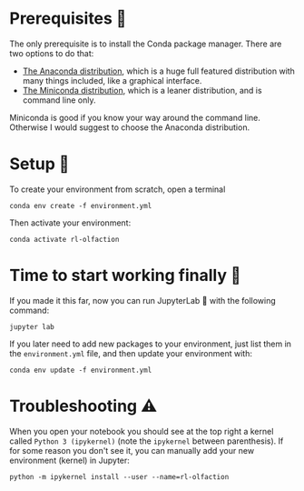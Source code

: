# Prerequisites 🐍

The only prerequisite is to install the Conda package manager. There are two options to do that:

- [The Anaconda distribution](https://www.anaconda.com/products/individual),
  which is a huge full featured distribution with many things included, like a graphical interface.
- [The Miniconda distribution](https://docs.conda.io/en/latest/miniconda.html), which is a leaner distribution, and is command line only.

Miniconda is good if you know your way around the command line. Otherwise I would suggest to choose the Anaconda distribution.

# Setup 🚧

To create your environment from scratch, open a terminal

```
conda env create -f environment.yml
```

Then activate your environment:

```
conda activate rl-olfaction
```

# Time to start working finally 👷

If you made it this far, now you can run JupyterLab 🚀 with the following command:

```
jupyter lab
```

If you later need to add new packages to your environment, just list them in the `environment.yml` file, and then update your environment with:

```
conda env update -f environment.yml
```

# Troubleshooting ⚠️

When you open your notebook you should see at the top right a kernel called `Python 3 (ipykernel)` (note the `ipykernel` between parenthesis). If for some reason you don't see it, you can manually add your new environment (kernel) in Jupyter:

```
python -m ipykernel install --user --name=rl-olfaction
```
